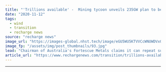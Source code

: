 ```yaml
---
title: "'Trillions available' -  Mining tycoon unveils 235GW plan to be green energy world leader"
date: "2020-11-12"
tags: 
  - wind
  - transition
  - recharge news
source: "recharge news"
image_url: "https://images-global.nhst.tech/image/eGU5WU5KTVVCcWNUWDVxQ0lEaVhlUWoxSlhxMFMxcDdrdVUvMGxzVjd6RT0=/nhst/binary/8aa521c1a3e767f583d7de52b0d5706d"
image_fp: "/assets/img/post_thumbnails/93.jpg"
lead: "Chairman of Australia's Fortescue Metals claims it can repeat success story in iron ore by tapping vast appetite for green power and hydrogen"
article_url: "https://www.rechargenews.com/transition/trillions-available-mining-tycoon-unveils-235gw-plan-to-be-green-energy-world-leader/2-1-911543"
---
```


---
